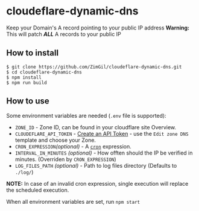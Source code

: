 # cloudeflare-dynamic-dns
Keep your Domain's A record pointing to your public IP address
**Warning:** This will patch ***ALL*** A records to your public IP

## How to install
```
$ git clone https://github.com/ZimGil/cloudeflare-dynamic-dns.git
$ cd cloudeflare-dynamic-dns
$ npm install
$ npm run build
```

## How to use
Some environment variables are needed (`.env` file is supported):
* `ZONE_ID` - Zone ID, can be found in your cloudflare site Overview.
* `CLOUDEFLARE_API_TOKEN` - [Create an API Token](https://dash.cloudflare.com/profile/api-tokens) - use the `Edit zone DNS` template and choose your Zone.
* `CRON_EXPRESSION`*(optional)* - A [`cron`](https://en.wikipedia.org/wiki/Cron) expression.
* `INTERVAL_IN_MINUTES` *(optional)* - How offten should the IP be verified in minutes. (Overriden by `CRON_EXPRESSION`)
* `LOG_FILES_PATH` *(optional)* - Path to log files directory (Defaults to `./log/`)

**NOTE:** In case of an invalid cron expression, single execution will replace the scheduled execution.

When all environment variables are set, run `npm start`
